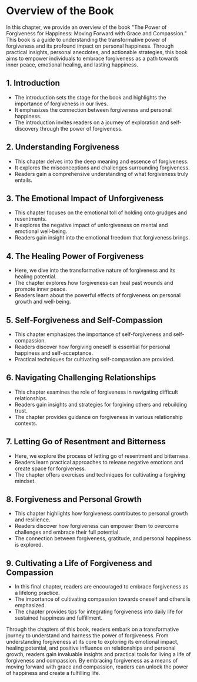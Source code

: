 Overview of the Book
=============================

In this chapter, we provide an overview of the book "The Power of Forgiveness for Happiness: Moving Forward with Grace and Compassion." This book is a guide to understanding the transformative power of forgiveness and its profound impact on personal happiness. Through practical insights, personal anecdotes, and actionable strategies, this book aims to empower individuals to embrace forgiveness as a path towards inner peace, emotional healing, and lasting happiness.

**1. Introduction**
-------------------

* The introduction sets the stage for the book and highlights the importance of forgiveness in our lives.
* It emphasizes the connection between forgiveness and personal happiness.
* The introduction invites readers on a journey of exploration and self-discovery through the power of forgiveness.

**2. Understanding Forgiveness**
--------------------------------

* This chapter delves into the deep meaning and essence of forgiveness.
* It explores the misconceptions and challenges surrounding forgiveness.
* Readers gain a comprehensive understanding of what forgiveness truly entails.

**3. The Emotional Impact of Unforgiveness**
--------------------------------------------

* This chapter focuses on the emotional toll of holding onto grudges and resentments.
* It explores the negative impact of unforgiveness on mental and emotional well-being.
* Readers gain insight into the emotional freedom that forgiveness brings.

**4. The Healing Power of Forgiveness**
---------------------------------------

* Here, we dive into the transformative nature of forgiveness and its healing potential.
* The chapter explores how forgiveness can heal past wounds and promote inner peace.
* Readers learn about the powerful effects of forgiveness on personal growth and well-being.

**5. Self-Forgiveness and Self-Compassion**
-------------------------------------------

* This chapter emphasizes the importance of self-forgiveness and self-compassion.
* Readers discover how forgiving oneself is essential for personal happiness and self-acceptance.
* Practical techniques for cultivating self-compassion are provided.

**6. Navigating Challenging Relationships**
-------------------------------------------

* This chapter examines the role of forgiveness in navigating difficult relationships.
* Readers gain insights and strategies for forgiving others and rebuilding trust.
* The chapter provides guidance on forgiveness in various relationship contexts.

**7. Letting Go of Resentment and Bitterness**
----------------------------------------------

* Here, we explore the process of letting go of resentment and bitterness.
* Readers learn practical approaches to release negative emotions and create space for forgiveness.
* The chapter offers exercises and techniques for cultivating a forgiving mindset.

**8. Forgiveness and Personal Growth**
--------------------------------------

* This chapter highlights how forgiveness contributes to personal growth and resilience.
* Readers discover how forgiveness can empower them to overcome challenges and embrace their full potential.
* The connection between forgiveness, gratitude, and personal happiness is explored.

**9. Cultivating a Life of Forgiveness and Compassion**
-------------------------------------------------------

* In this final chapter, readers are encouraged to embrace forgiveness as a lifelong practice.
* The importance of cultivating compassion towards oneself and others is emphasized.
* The chapter provides tips for integrating forgiveness into daily life for sustained happiness and fulfillment.

Through the chapters of this book, readers embark on a transformative journey to understand and harness the power of forgiveness. From understanding forgiveness at its core to exploring its emotional impact, healing potential, and positive influence on relationships and personal growth, readers gain invaluable insights and practical tools for living a life of forgiveness and compassion. By embracing forgiveness as a means of moving forward with grace and compassion, readers can unlock the power of happiness and create a fulfilling life.
